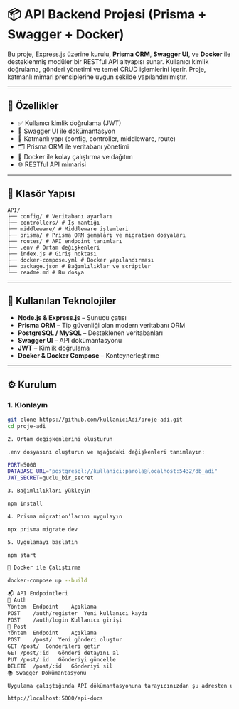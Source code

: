 # 📦 API Backend Projesi (Prisma + Swagger + Docker)

Bu proje, Express.js üzerine kurulu, **Prisma ORM**, **Swagger UI**, ve **Docker** ile desteklenmiş modüler bir RESTful API altyapısı sunar. Kullanıcı kimlik doğrulama, gönderi yönetimi ve temel CRUD işlemlerini içerir. Proje, katmanlı mimari prensiplerine uygun şekilde yapılandırılmıştır.

---

## 🚀 Özellikler

- ✅ Kullanıcı kimlik doğrulama (JWT)
- 📄 Swagger UI ile dokümantasyon
- 🧱 Katmanlı yapı (config, controller, middleware, route)
- 🗂 Prisma ORM ile veritabanı yönetimi
- 🐳 Docker ile kolay çalıştırma ve dağıtım
- 🌐 RESTful API mimarisi

---

## 🧾 Klasör Yapısı
```
API/
├── config/ # Veritabanı ayarları
├── controllers/ # İş mantığı
├── middleware/ # Middleware işlemleri
├── prisma/ # Prisma ORM şemaları ve migration dosyaları
├── routes/ # API endpoint tanımları
├── .env # Ortam değişkenleri
├── index.js # Giriş noktası
├── docker-compose.yml # Docker yapılandırması
├── package.json # Bağımlılıklar ve scriptler
└── readme.md # Bu dosya
```

---

## 🧪 Kullanılan Teknolojiler

- **Node.js & Express.js** – Sunucu çatısı
- **Prisma ORM** – Tip güvenliği olan modern veritabanı ORM
- **PostgreSQL / MySQL** – Desteklenen veritabanları
- **Swagger UI** – API dokümantasyonu
- **JWT** – Kimlik doğrulama
- **Docker & Docker Compose** – Konteynerleştirme

---

## ⚙️ Kurulum

### 1. Klonlayın

```bash
git clone https://github.com/kullaniciAdi/proje-adi.git
cd proje-adi

2. Ortam değişkenlerini oluşturun

.env dosyasını oluşturun ve aşağıdaki değişkenleri tanımlayın:

PORT=5000
DATABASE_URL="postgresql://kullanici:parola@localhost:5432/db_adi"
JWT_SECRET=guclu_bir_secret

3. Bağımlılıkları yükleyin

npm install

4. Prisma migration’larını uygulayın

npx prisma migrate dev

5. Uygulamayı başlatın

npm start

🐳 Docker ile Çalıştırma

docker-compose up --build

📬 API Endpointleri
🔐 Auth
Yöntem	Endpoint	Açıklama
POST	/auth/register	Yeni kullanıcı kaydı
POST	/auth/login	Kullanıcı girişi
📝 Post
Yöntem	Endpoint	Açıklama
POST	/post/	Yeni gönderi oluştur
GET	/post/	Gönderileri getir
GET	/post/:id	Gönderi detayını al
PUT	/post/:id	Gönderiyi güncelle
DELETE	/post/:id	Gönderiyi sil
📚 Swagger Dokümantasyonu

Uygulama çalıştığında API dökümantasyonuna tarayıcınızdan şu adresten ulaşabilirsiniz:

http://localhost:5000/api-docs
